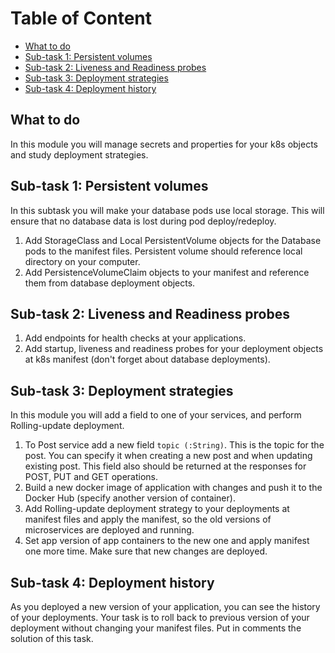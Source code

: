 # Table of Content

- [What to do](#what-to-do)
- [Sub-task 1: Persistent volumes](#sub-task-1-persistent-volumes)
- [Sub-task 2: Liveness and Readiness probes](#sub-task-2-liveness-and-readiness-probes)
- [Sub-task 3: Deployment strategies](#sub-task-3-deployment-strategies)
- [Sub-task 4: Deployment history](#sub-task-4-deployment-history)

## What to do
In this module you will manage secrets and properties for your k8s objects and study deployment strategies.

## Sub-task 1: Persistent volumes
In this subtask you will make your database pods use local storage. This will ensure that no database data is lost during pod deploy/redeploy.
1. Add StorageClass and Local PersistentVolume objects for the Database pods to the manifest files. Persistent volume should reference local directory on your computer.
2. Add PersistenceVolumeClaim objects to your manifest and reference them from database deployment objects.

## Sub-task 2: Liveness and Readiness probes
1. Add endpoints for health checks at your applications.
2. Add startup, liveness and readiness probes for your deployment objects at k8s manifest (don't forget about database deployments).

## Sub-task 3: Deployment strategies
In this module you will add a field to one of your services, and perform Rolling-update deployment.
1. To Post service add a new field `topic (:String)`. This is the topic for the post. You can specify it when creating a new post and when updating existing post. This field also should be returned at the responses for POST, PUT and GET operations.
2. Build a new docker image of application with changes and push it to the Docker Hub (specify another version of container).
3. Add Rolling-update deployment strategy to your deployments at manifest files and apply the  manifest, so the old versions of microservices are deployed and running.
4. Set app version of app containers to the new one and apply manifest one more time. Make sure that new changes are deployed.

## Sub-task 4: Deployment history
As you deployed a new version of your application, you can see the history of your deployments. Your task is to roll back to previous version of your deployment without changing your manifest files.
Put in comments the solution of this task.

